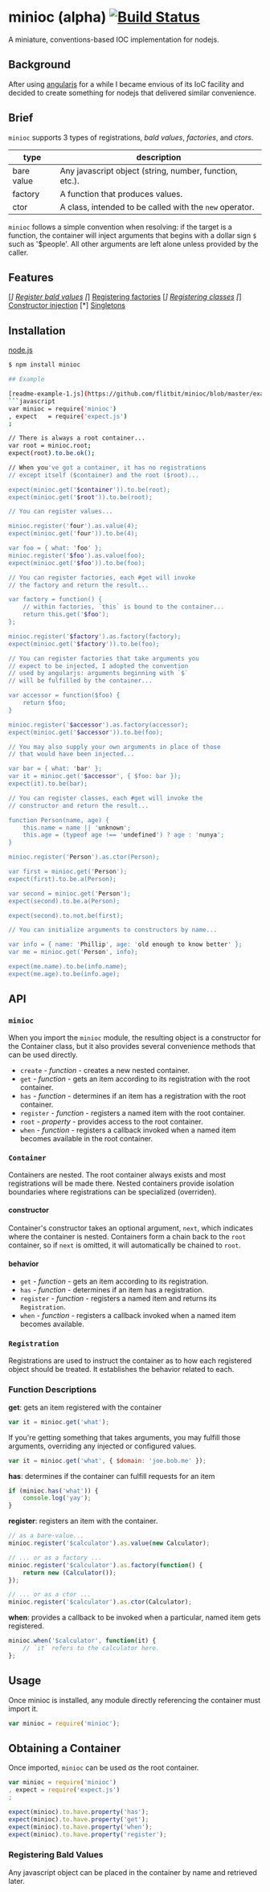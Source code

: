 minioc (alpha) [![Build Status](https://travis-ci.org/flitbit/minioc.png)](http://travis-ci.org/flitbit/minioc)
======

A miniature, conventions-based IOC implementation for nodejs.

## Background

After using [angularjs](http://angularjs.org/) for a while I became envious of its IoC facility and decided to create something for nodejs that delivered similar convenience.

## Brief

`minioc` supports 3 types of registrations, _bald values_, _factories_, and _ctors_. 

type | description
--- | ---
bare value | Any javascript object (string, number, function, etc.).
factory | A function that produces values.
ctor | A class, intended to be called with the `new` operator.

`minioc` follows a simple convention when resolving: if the target is a function, the container will inject arguments that begins with a dollar sign `$` such as '$people'. All other arguments are left alone unless provided by the caller. 

## Features

[*] [Register bald values](#bald-values)
[*] [Registering factories](#factories)
[*] [Registering classes](#classes)
[*] [Constructor injection](#injection)
[*] [Singletons](#singletons)

## Installation

[node.js](http://nodejs.org)
```bash
$ npm install minioc

## Example

[readme-example-1.js](https://github.com/flitbit/minioc/blob/master/examples/readme-example-1.js)
```javascript
var minioc = require('minioc')
, expect   = require('expect.js')
;

// There is always a root container...
var root = minioc.root;
expect(root).to.be.ok();

// When you've got a container, it has no registrations
// except itself ($container) and the root ($root)...

expect(minioc.get('$container')).to.be(root);
expect(minioc.get('$root')).to.be(root);

// You can register values...

minioc.register('four').as.value(4);
expect(minioc.get('four')).to.be(4);

var foo = { what: 'foo' };
minioc.register('$foo').as.value(foo);
expect(minioc.get('$foo')).to.be(foo);

// You can register factories, each #get will invoke
// the factory and return the result...

var factory = function() {
	// within factories, `this` is bound to the container... 
	return this.get('$foo');
};

minioc.register('$factory').as.factory(factory);
expect(minioc.get('$factory')).to.be(foo);

// You can register factories that take arguments you
// expect to be injected, I adopted the convention
// used by angularjs: arguments beginning with `$`
// will be fulfilled by the container... 

var accessor = function($foo) {
	return $foo;
}

minioc.register('$accessor').as.factory(accessor);
expect(minioc.get('$accessor')).to.be(foo);

// You may also supply your own arguments in place of those
// that would have been injected...

var bar = { what: 'bar' };
var it = minioc.get('$accessor', { $foo: bar });
expect(it).to.be(bar);

// You can register classes, each #get will invoke the
// constructor and return the result...

function Person(name, age) {
	this.name = name || 'unknown';
	this.age = (typeof age !== 'undefined') ? age : 'nunya';
}

minioc.register('Person').as.ctor(Person);

var first = minioc.get('Person');
expect(first).to.be.a(Person);

var second = minioc.get('Person');
expect(second).to.be.a(Person);

expect(second).to.not.be(first);

// You can initialize arguments to constructors by name...

var info = { name: 'Phillip', age: 'old enough to know better' };
var me = minioc.get('Person', info);

expect(me.name).to.be(info.name);
expect(me.age).to.be(info.age);
```

## API

### `minioc`

When you import the `minioc` module, the resulting object is a constructor for the Container class, but it also provides several convenience methods that can be used directly. 

* `create` - _function_ - creates a new nested container.
* `get` - _function_ - gets an item according to its registration with the root container.
* `has` - _function_ - determines if an item has a registration with the root container.
* `register` - _function_ - registers a named item with the root container.
* `root` - _property_ - provides access to the root container.
* `when` - _function_ - registers a callback invoked when a named item becomes available in the root container.

### `Container`

Containers are nested. The root container always exists and most registrations will be made there. Nested containers provide isolation boundaries where registrations can be specialized (overriden).

#### constructor

Container's constructor takes an optional argument, `next`, which indicates where the container is nested. Containers form a chain back to the `root` container, so if `next` is omitted, it will automatically be chained to `root`.

#### behavior

* `get` - _function_ - gets an item according to its registration.
* `has` - _function_ - determines if an item has a registration.
* `register` - _function_ - registers a named item and returns its `Registration`.
* `when` - _function_ - registers a callback invoked when a named item becomes available.

### `Registration`

Registrations are used to instruct the container as to how each registered object should be treated. It establishes the behavior related to each.

### Function Descriptions

**get**: gets an item registered with the container

```javascript
var it = minioc.get('what');
```
If you're getting something that takes arguments, you may fulfill those arguments, overriding any injected or configured values.
```javascript
var it = minioc.get('what', { $domain: 'joe.bob.me' });
```

**has**: determines if the container can fulfill requests for an item
```javascript
if (minioc.has('what')) {
	console.log('yay');
}
```
**register**: registers an item with the container.

```javascript
// as a bare-value...
minioc.register('$calculator').as.value(new Calculator);

// ... or as a factory ...
minioc.register('$calculator').as.factory(function() {
	return new (Calculator());
});

// ... or as a ctor ...
minioc.register('$calculator').as.ctor(Calculator);
```

**when**: provides a callback to be invoked when a particular, named item gets registered.

```javascript
minioc.when('$calculator', function(it) {
	// `it` refers to the calculator here.
};
```

## Usage

Once minioc is installed, any module directly referencing the container must import it.

```javascript
var minioc = require('minioc');
```
## Obtaining a Container

Once imported, `minioc` can be used _as_ the root container.

```javascript
var minioc = require('minioc')
, expect = require('expect.js')
;

expect(minioc).to.have.property('has');
expect(minioc).to.have.property('get');
expect(minioc).to.have.property('when');
expect(minioc).to.have.property('register');
```

<a href="bald-values"></a>
### Registering Bald Values

Any javascript object can be placed in the container by name and retrieved later.